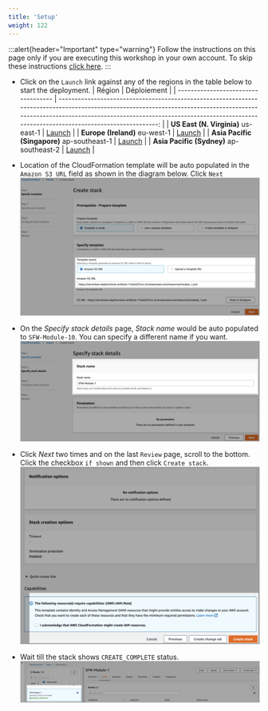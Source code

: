 ```yaml
---
title: 'Setup'
weight: 122
---
```


:::alert{header="Important" type="warning"}
Follow the instructions on this page only if you are executing this workshop in your own account. To skip these instructions [click here](../step-3).
:::

- Click on the `Launch` link against any of the regions in the table below to start the deployment.
  | Région | Déploiement |
  | ----------------------------------- | -------------------------------------------------------------------------------------------------------------------------------------------------------------------------------------------------------------------------------------------------------------: |
  | **US East (N. Virginia)** us-east-1 | [Launch](https://console.aws.amazon.com/cloudformation/home?region=us-east-1#/stacks/create/template?stackName=SFW-Module-10&templateURL=https://serverless-stepfunctions-artifacts-17oiei2i27urc.s3.amazonaws.com/resources/module_10.yml) |
  | **Europe (Ireland)** eu-west-1 | [Launch](https://console.aws.amazon.com/cloudformation/home?region=eu-west-1#/stacks/create/template?stackName=SFW-Module-10&templateURL=https://serverless-stepfunctions-artifacts-17oiei2i27urc.s3.amazonaws.com/resources/module_10.yml) |
  | **Asia Pacific (Singapore)** ap-southeast-1 | [Launch](https://console.aws.amazon.com/cloudformation/home?region=ap-southeast-1#/stacks/create/template?stackName=SFW-Module-10&templateURL=https://serverless-stepfunctions-artifacts-17oiei2i27urc.s3.amazonaws.com/resources/module_10.yml) |
  | **Asia Pacific (Sydney)** ap-southeast-2 | [Launch](https://console.aws.amazon.com/cloudformation/home?region=ap-southeast-2#/stacks/create/template?stackName=SFW-Module-10&templateURL=https://serverless-stepfunctions-artifacts-17oiei2i27urc.s3.amazonaws.com/resources/module_10.yml) |

- Location of the CloudFormation template will be auto populated in the `Amazon S3 URL` field as shown in the diagram below. Click `Next`
  ![CloudFormation specify template](/static/img/setup/setup-cloudformation-specify-template.png)
- On the _Specify stack details_ page, _Stack name_ would be auto populated to `SFW-Module-10`. You can specify a different name if you want.
  ![CloudFormation stack name](/static/img/setup/setup-cloudformation-stack-name.png)
- Click _Next_ two times and on the last `Review` page, scroll to the bottom. Click the checkbox `if shown` and then click `Create stack`.
  ![CloudFormation create stack](/static/img/setup/setup-cloudformation-create-stack.png)
- Wait till the stack shows `CREATE_COMPLETE` status.
  ![CloudFormation stack complete](/static/img/setup/setup-cloudformation-create-complete.png)
